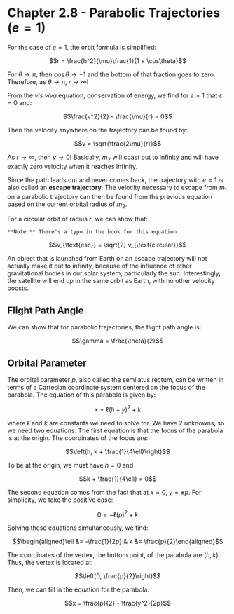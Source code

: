 # Chapter 2.8 - Parabolic Trajectories ($e = 1$)

For the case of $e = 1$, the orbit formula is simplified:

$$r = \frac{h^2}{\mu}\frac{1}{1 + \cos\theta}$$

For $\theta\rightarrow\pi$, then $\cos\theta\rightarrow -1$ and the bottom of that fraction goes to zero. Therefore, as $\theta\rightarrow\pi$, $r\rightarrow\infty$!

From the _vis viva_ equation, conservation of energy, we find for $e = 1$ that $\varepsilon=0$ and:

$$\frac{v^2}{2} - \frac{\mu}{r} = 0$$

Then the velocity anywhere on the trajectory can be found by:

$$v = \sqrt{\frac{2\mu}{r}}$$

As $r\rightarrow\infty$, then $v\rightarrow 0$! Basically, $m_2$ will coast out to infinity and will have exactly zero velocity when it reaches infinity.

Since the path leads out and never comes back, the trajectory with $e = 1$ is also called an **escape trajectory**. The velocity necessary to escape from $m_1$ on a parabolic trajectory can then be found from the previous equation based on the current orbital radius of $m_2$.

For a circular orbit of radius $r$, we can show that:

```{margin}
**Note:** There's a typo in the book for this equation
```

$$v_{\text{esc}} = \sqrt{2} v_{\text{circular}}$$

An object that is launched from Earth on an escape trajectory will not actually make it out to infinity, because of the influence of other gravitational bodies in our solar system, particularly the sun. Interestingly, the satellite will end up in the same orbit as Earth, with no other velocity boosts.

## Flight Path Angle

We can show that for parabolic trajectories, the flight path angle is:

$$\gamma = \frac{\theta}{2}$$

## Orbital Parameter

The orbital parameter $p$, also called the semilatus rectum, can be written in terms of a Cartesian coordinate system centered on the focus of the parabola. The equation of this parabola is given by:

$$x = \ell (h - y)^2 + k$$

where $\ell$ and $k$ are constants we need to solve for. We have 2 unknowns, so we need two equations. The first equation is that the focus of the parabola is at the origin. The coordinates of the focus are:

$$\left(h, k + \frac{1}{4\ell}\right)$$

To be at the origin, we must have $h = 0$ and

$$k + \frac{1}{4\ell} = 0$$

The second equation comes from the fact that at $x = 0$, $y = \pm p$. For simplicity, we take the positive case:

$$0 = -\ell\left(p\right)^2 + k$$

Solving these equations simultaneously, we find:

$$\begin{aligned}\ell &= -\frac{1}{2p} & k &= \frac{p}{2}\end{aligned}$$

The coordinates of the vertex, the bottom point, of the parabola are $(h, k)$. Thus, the vertex is located at:

$$\left(0, \frac{p}{2}\right)$$

Then, we can fill in the equation for the parabola:

$$x = \frac{p}{2} - \frac{y^2}{2p}$$
